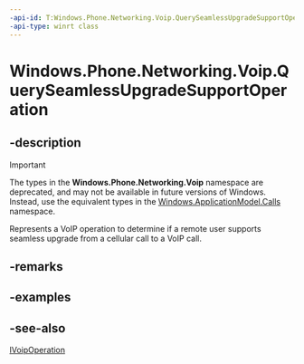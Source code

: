 ```yaml
---
-api-id: T:Windows.Phone.Networking.Voip.QuerySeamlessUpgradeSupportOperation
-api-type: winrt class
---
```


<!-- Class syntax.
public class QuerySeamlessUpgradeSupportOperation : Windows.Phone.Networking.Voip.IQuerySeamlessUpgradeSupportOperation, Windows.Phone.Networking.Voip.IVoipOperation
-->

# Windows.Phone.Networking.Voip.QuerySeamlessUpgradeSupportOperation

## -description

> [!IMPORTANT]
> The types in the **Windows.Phone.Networking.Voip** namespace are deprecated, and may not be available in future versions of Windows. Instead, use the equivalent types in the [Windows.ApplicationModel.Calls](/uwp/api/windows.applicationmodel.calls) namespace.

Represents a VoIP operation to determine if a remote user supports seamless upgrade from a cellular call to a VoIP call.

## -remarks

## -examples

## -see-also
[IVoipOperation](ivoipoperation.md)
